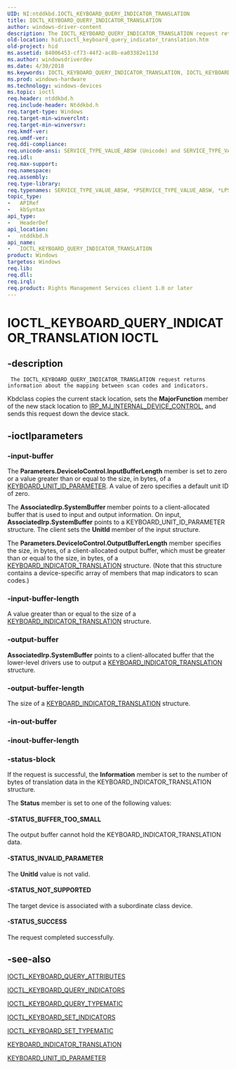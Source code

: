 ```yaml
---
UID: NI:ntddkbd.IOCTL_KEYBOARD_QUERY_INDICATOR_TRANSLATION
title: IOCTL_KEYBOARD_QUERY_INDICATOR_TRANSLATION
author: windows-driver-content
description: The IOCTL_KEYBOARD_QUERY_INDICATOR_TRANSLATION request returns information about the mapping between scan codes and indicators.
old-location: hid\ioctl_keyboard_query_indicator_translation.htm
old-project: hid
ms.assetid: 84006453-cf73-44f2-ac8b-ea03382e113d
ms.author: windowsdriverdev
ms.date: 4/30/2018
ms.keywords: IOCTL_KEYBOARD_QUERY_INDICATOR_TRANSLATION, IOCTL_KEYBOARD_QUERY_INDICATOR_TRANSLATION control, IOCTL_KEYBOARD_QUERY_INDICATOR_TRANSLATION control code [Human Input Devices], hid.ioctl_keyboard_query_indicator_translation, kref_6d0fc5dc-e636-464a-a537-c3a39b8cba53.xml, ntddkbd/IOCTL_KEYBOARD_QUERY_INDICATOR_TRANSLATION
ms.prod: windows-hardware
ms.technology: windows-devices
ms.topic: ioctl
req.header: ntddkbd.h
req.include-header: Ntddkbd.h
req.target-type: Windows
req.target-min-winverclnt: 
req.target-min-winversvr: 
req.kmdf-ver: 
req.umdf-ver: 
req.ddi-compliance: 
req.unicode-ansi: SERVICE_TYPE_VALUE_ABSW (Unicode) and SERVICE_TYPE_VALUE_ABSA (ANSI)
req.idl: 
req.max-support: 
req.namespace: 
req.assembly: 
req.type-library: 
req.typenames: SERVICE_TYPE_VALUE_ABSW, *PSERVICE_TYPE_VALUE_ABSW, *LPSERVICE_TYPE_VALUE_ABSW
topic_type:
-	APIRef
-	kbSyntax
api_type:
-	HeaderDef
api_location:
-	ntddkbd.h
api_name:
-	IOCTL_KEYBOARD_QUERY_INDICATOR_TRANSLATION
product: Windows
targetos: Windows
req.lib: 
req.dll: 
req.irql: 
req.product: Rights Management Services client 1.0 or later
---
```


# IOCTL_KEYBOARD_QUERY_INDICATOR_TRANSLATION IOCTL


## -description



     The IOCTL_KEYBOARD_QUERY_INDICATOR_TRANSLATION request returns information about the mapping between scan codes and indicators.   
    

Kbdclass copies the current stack location, sets the <b>MajorFunction</b> member of the new stack location to <a href="https://msdn.microsoft.com/library/windows/hardware/ff550766">IRP_MJ_INTERNAL_DEVICE_CONTROL</a>, and sends this request down the device stack.


## -ioctlparameters




### -input-buffer

The <b>Parameters.DeviceIoControl.InputBufferLength</b> member is set to zero or a value greater than or equal to the size, in bytes, of a <a href="https://msdn.microsoft.com/library/windows/hardware/ff542352">KEYBOARD_UNIT_ID_PARAMETER</a>. A value of zero specifies a default unit ID of zero.

The <b>AssociatedIrp.SystemBuffer </b>member points to a client-allocated buffer that is used to input and output information. On input, <b>AssociatedIrp.SystemBuffer</b> points to a KEYBOARD_UNIT_ID_PARAMETER structure. The client sets the <b>UnitId</b> member of the input structure.

The <b>Parameters.DeviceIoControl.OutputBufferLength</b> member specifies the size, in bytes, of a client-allocated output buffer, which must be greater than or equal to the size, in bytes, of a <a href="https://msdn.microsoft.com/library/windows/hardware/ff542334">KEYBOARD_INDICATOR_TRANSLATION</a> structure. (Note that this structure contains a device-specific array of members that map indicators to scan codes.)


### -input-buffer-length

A value greater than or equal to the size of a <a href="https://msdn.microsoft.com/library/windows/hardware/ff542334">KEYBOARD_INDICATOR_TRANSLATION</a> structure.


### -output-buffer

<b>AssociatedIrp.SystemBuffer</b> points to a client-allocated buffer that the lower-level drivers use to output a <a href="https://msdn.microsoft.com/library/windows/hardware/ff542334">KEYBOARD_INDICATOR_TRANSLATION</a> structure.


### -output-buffer-length

 The size of a <a href="https://msdn.microsoft.com/library/windows/hardware/ff542334">KEYBOARD_INDICATOR_TRANSLATION</a> structure.


### -in-out-buffer



<text></text>




### -inout-buffer-length



<text></text>




### -status-block

If the request is successful, the <b>Information</b> member is set to the number of bytes of translation data in the KEYBOARD_INDICATOR_TRANSLATION structure.

The <b>Status</b> member is set to one of the following values:




#### -STATUS_BUFFER_TOO_SMALL

The output buffer cannot hold the KEYBOARD_INDICATOR_TRANSLATION data.


#### -STATUS_INVALID_PARAMETER

The <b>UnitId</b> value is not valid.


#### -STATUS_NOT_SUPPORTED

The target device is associated with a subordinate class device.


#### -STATUS_SUCCESS

The request completed successfully.


## -see-also




<a href="https://msdn.microsoft.com/library/windows/hardware/ff541318">IOCTL_KEYBOARD_QUERY_ATTRIBUTES</a>



<a href="https://msdn.microsoft.com/library/windows/hardware/ff541337">IOCTL_KEYBOARD_QUERY_INDICATORS</a>



<a href="https://msdn.microsoft.com/library/windows/hardware/ff541362">IOCTL_KEYBOARD_QUERY_TYPEMATIC</a>



<a href="https://msdn.microsoft.com/library/windows/hardware/ff542067">IOCTL_KEYBOARD_SET_INDICATORS</a>



<a href="https://msdn.microsoft.com/library/windows/hardware/ff542076">IOCTL_KEYBOARD_SET_TYPEMATIC</a>



<a href="https://msdn.microsoft.com/library/windows/hardware/ff542334">KEYBOARD_INDICATOR_TRANSLATION</a>



<a href="https://msdn.microsoft.com/library/windows/hardware/ff542352">KEYBOARD_UNIT_ID_PARAMETER</a>
 

 

